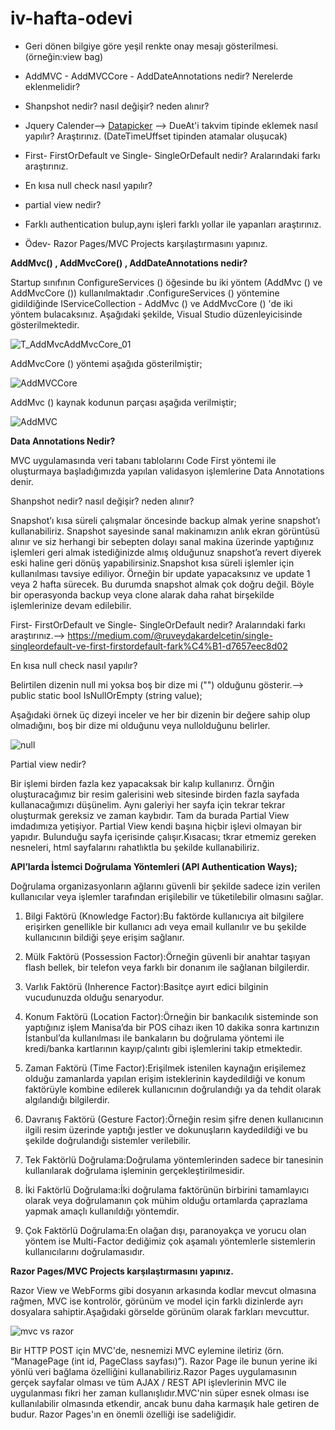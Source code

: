 # iv-hafta-odevi
*  Geri dönen bilgiye göre yeşil renkte onay mesajı gösterilmesi. (örneğin:view bag)

*  AddMVC - AddMVCCore - AddDateAnnotations nedir? Nerelerde eklenmelidir?

 * Shanpshot nedir? nasıl değişir? neden alınır?

*  Jquery Calender--> [Datapicker](https://jqueryui.com/datepicker/) --> DueAt'i takvim tipinde eklemek nasıl yapılır? Araştırınız. (DateTimeUffset tipinden atamalar oluşucak)

*  First- FirstOrDefault ve Single- SingleOrDefault nedir? Aralarındaki farkı araştırınız.

*  En kısa null check nasıl yapılır?

* partial view nedir?

* Farklı authentication bulup,aynı işleri farklı yollar ile yapanları araştırınız.

* Ödev- Razor Pages/MVC Projects karşılaştırmasını yapınız.



**AddMvc() , AddMvcCore() , AddDateAnnotations nedir?**


Startup sınıfının ConfigureServices () öğesinde bu iki yöntem (AddMvc () ve AddMvcCore ()) kullanılmaktadır .ConfigureServices () yöntemine gidildiğinde IServiceCollection - AddMvc () ve AddMvcCore () 'de iki yöntem bulacaksınız. Aşağıdaki şekilde, Visual Studio düzenleyicisinde gösterilmektedir.


![T_AddMvcAddMvcCore_01](https://user-images.githubusercontent.com/66273342/86607462-f04e4780-bfb1-11ea-9e72-34cd894258e3.png)


AddMvcCore () yöntemi aşağıda gösterilmiştir;


![AddMVCCore](https://user-images.githubusercontent.com/66273342/86607526-06f49e80-bfb2-11ea-8d30-3cb7d72d45ec.png)


AddMvc () kaynak kodunun parçası aşağıda verilmiştir;


![AddMVC](https://user-images.githubusercontent.com/66273342/86607496-fe03cd00-bfb1-11ea-955f-12c06db5629d.png)


**Data Annotations Nedir?**

MVC uygulamasında veri tabanı tablolarını Code First yöntemi ile oluşturmaya başladığımızda yapılan validasyon işlemlerine Data Annotations denir.



Shanpshot nedir? nasıl değişir? neden alınır?

Snapshot’ı kısa süreli çalışmalar öncesinde backup almak yerine snapshot’ı kullanabiliriz. Snapshot sayesinde sanal makinamızın anlık ekran görüntüsü alınır ve siz herhangi bir sebepten dolayı sanal makina üzerinde yaptığınız işlemleri geri almak istediğinizde almış olduğunuz snapshot’a revert diyerek eski haline geri dönüş yapabilirsiniz.Snapshot kısa süreli işlemler için kullanılması tavsiye ediliyor. Örneğin bir update yapacaksınız ve update 1 veya 2 hafta sürecek. Bu durumda snapshot almak çok doğru değil. Böyle bir operasyonda backup  veya clone alarak daha rahat birşekilde işlemlerinize devam edilebilir.


First- FirstOrDefault ve Single- SingleOrDefault nedir? Aralarındaki farkı araştırınız.--> https://medium.com/@ruveydakardelcetin/single-singleordefault-ve-first-firstordefault-fark%C4%B1-d7657eec8d02



En kısa null check nasıl yapılır?

Belirtilen dizenin null mi yoksa boş bir dize mi ("") olduğunu gösterir.--> public static bool IsNullOrEmpty (string value);


Aşağıdaki örnek üç dizeyi inceler ve her bir dizenin bir değere sahip olup olmadığını, boş bir dize mi olduğunu veya nullolduğunu belirler.

![null](https://user-images.githubusercontent.com/66273342/86617141-7fae2780-bfbf-11ea-9364-946cfe29f728.PNG)



Partial view nedir?


Bir işlemi birden fazla kez yapacaksak bir kalıp kullanırız. Örnğin oluşturacağımız bir resim galerisini web sitesinde birden fazla sayfada kullanacağımızı düşünelim. Aynı galeriyi her sayfa için tekrar tekrar oluşturmak gereksiz ve zaman kaybıdır. Tam da burada Partial View  imdadımıza yetişiyor. Partial View kendi başına hiçbir işlevi olmayan bir yapıdır. Bulunduğu sayfa içerisinde çalışır.Kısacası; tkrar etmemiz gereken nesneleri, html sayfalarını rahatlıktla bu şekilde kullanabiliriz.


**API’larda İstemci Doğrulama Yöntemleri (API Authentication Ways);**

Doğrulama organizasyonların ağlarını güvenli bir şekilde sadece izin verilen kullanıcılar veya işlemler tarafından erişilebilir ve tüketilebilir olmasını sağlar.

1. Bilgi Faktörü (Knowledge Factor):Bu faktörde kullanıcıya ait bilgilere erişirken genellikle bir kullanıcı adı veya email kullanılır ve bu şekilde kullanıcının bildiği şeye erişim sağlanır.

2. Mülk Faktörü (Possession Factor):Örneğin güvenli bir anahtar taşıyan flash bellek, bir telefon veya farklı bir donanım ile sağlanan bilgilerdir.

3. Varlık Faktörü (Inherence Factor):Basitçe ayırt edici bilginin vucudunuzda olduğu senaryodur.

4. Konum Faktörü (Location Factor):Örneğin bir bankacılık sisteminde son yaptığınız işlem Manisa’da bir POS cihazı iken 10 dakika sonra kartınızın İstanbul’da kullanılması ile bankaların bu doğrulama yöntemi ile kredi/banka kartlarının kayıp/çalıntı gibi işlemlerini takip etmektedir.

5. Zaman Faktörü (Time Factor):Erişilmek istenilen kaynağın erişilemez olduğu zamanlarda yapılan erişim isteklerinin kaydedildiği ve konum faktörüyle kombine edilerek kullanıcının doğrulandığı ya da tehdit olarak algılandığı bilgilerdir.

6. Davranış Faktörü (Gesture Factor):Örneğin resim şifre denen kullanıcının ilgili resim üzerinde yaptığı jestler ve dokunuşların kaydedildiği ve bu şekilde doğrulandığı sistemler verilebilir.

7. Tek Faktörlü Doğrulama:Doğrulama yöntemlerinden sadece bir tanesinin kullanılarak doğrulama işleminin gerçekleştirilmesidir.

8. İki Faktörlü Doğrulama:İki doğrulama faktörünün birbirini tamamlayıcı olarak veya doğrulamanın çok mühim olduğu ortamlarda çaprazlama yapmak amaçlı kullanıldığı yöntemdir.

9. Çok Faktörlü Doğrulama:En olağan dışı, paranoyakça ve yorucu olan yöntem ise Multi-Factor dediğimiz çok aşamalı yöntemlerle sistemlerin kullanıcılarını doğrulamasıdır.



**Razor Pages/MVC Projects karşılaştırmasını yapınız.**

Razor View ve WebForms gibi dosyanın arkasında kodlar mevcut olmasına rağmen, MVC ise kontrolör, görünüm ve model için farklı dizinlerde ayrı dosyalara sahiptir.Aşağıdaki görselde görünüm olarak farkları mevcuttur.


![mvc vs razor](https://user-images.githubusercontent.com/66273342/86614305-76bb5700-bfbb-11ea-9bf9-a469173cba4e.png)


Bir HTTP POST için MVC'de, nesnemizi MVC eylemine iletiriz (örn. “ManagePage (int id, PageClass sayfası)”). Razor Page ile bunun yerine iki yönlü veri bağlama özelliğini kullanabiliriz.Razor Pages uygulamasının gerçek sayfalar olması ve tüm AJAX / REST API işlevlerinin MVC ile uygulanması fikri her zaman kullanışlıdır.MVC'nin süper esnek olması ise kullanılabilir olmasında etkendir, ancak bunu daha karmaşık hale getiren de budur. Razor Pages'ın en önemli özelliği ise sadeliğidir.


